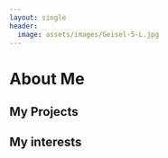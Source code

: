 ```yaml
---
layout: single
header:
  image: assets/images/Geisel-5-L.jpg
---
```

# About Me
## My Projects
## My interests